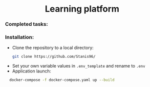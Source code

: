 <h1 align="center">Learning platform</h1>

### Сompleted tasks:

### Installation:
* Clone the repository to a local directory:
  ```sh
  git clone https://github.com/Stanis96/
  ```
* Set your own variable values in ```.env_template``` and rename to ```.env```
* Application launch:
```sh
  docker-compose -f docker-compose.yaml up --build
  ```
